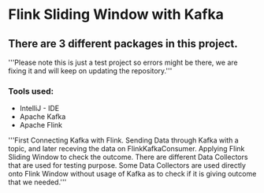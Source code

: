 # Flink Sliding Window with Kafka

## There are 3  different packages in this project.

'''Please note this is just a test project so errors might be there, we are fixing it and will keep on updating the repository.'''

### Tools used:
- IntelliJ - IDE
- Apache Kafka
- Apache Flink

'''First Connecting Kafka with Flink. Sending Data through Kafka with a topic, and later receving the data on FlinkKafkaConsumer.
Applying Flink Sliding Window to check the outcome. There are different Data Collectors that are used for testing purpose.
Some Data Collectors are used directly onto Flink Window without usage of Kafka as to check if it is giving outcome that we needed.'''
